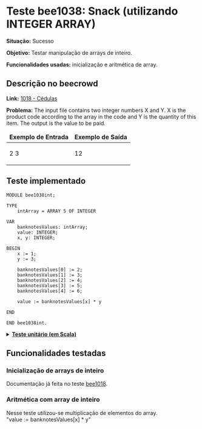 # Teste bee1038: Snack (utilizando INTEGER ARRAY)
<b>Situação:</b> Sucesso

<b>Objetivo:</b> Testar manipulação de arrays de inteiro.

<b>Funcionalidades usadas:</b> inicialização e aritmética de array.

## Descrição no beecrowd

<b>Link:</b> [1018 - Cédulas](https://www.beecrowd.com.br/judge/en/problems/view/1038)

<b>Problema:</b> The input file contains two integer numbers X and Y. X is the product code according to the array in the code and Y is the quantity of this item. The 
output is the value to be paid.

<table>
<thead>
<tr>
  <td><b>Exemplo de Entrada</b></td>
  <td><b>Exemplo de Saída</b></td>
</tr>
</thead>
<tbody>
<tr>
<td class="division">
<p>
2 3</p>
</td>
<td>
<p>
12 </p>
</td>
</tr>
</tbody>
</table>

## Teste implementado

```
MODULE bee1038int;

TYPE
    intArray = ARRAY 5 OF INTEGER

VAR
    banknotesValues: intArray;
    value: INTEGER;
    x, y: INTEGER;

BEGIN
    x := 1;
    y := 3;

    banknotesValues[0] := 2;
    banknotesValues[1] := 3;
    banknotesValues[2] := 4;
    banknotesValues[3] := 5;
    banknotesValues[4] := 6;

    value := banknotesValues[x] * y

END

END bee1038int.
```

<details>
<p>
<summary><b><u>Teste unitário (em Scala)</u></b></summary>
<pre>
<code>
  test(testName = "Testing bee1038 with INTEGER: Sample Test 1"){
    val module = ScalaParser.parseResource("stmts/bee1038_Snack_int.oberon")

    assert(module.name == "bee1038int")

    module.accept(interpreter)

    assert(interpreter.env.lookup("value") == Some(IntValue(9)))
  }
</code>
</pre>
</details>

## Funcionalidades testadas
### Inicialização de arrays de inteiro

Documentação já feita no teste [bee1018](bee1018.md#arrays).

### Aritmética com array de inteiro

Nesse teste utilizou-se multiplicação de elementos do array.
<br>"value := banknotesValues[x] * y"
